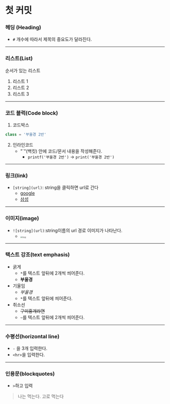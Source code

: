 # 첫 커밋

### 헤딩 (Heading) 

- `#` 개수에 따라서 제목의 중요도가 달라진다.

---

### 리스트(List)

순서가 있는 리스트

1. 리스트 1
2. 리스트 2
3. 리스트 3

---

### 코드 블럭(Code block)

1. 코드박스

```python
class = '부울경 2반'

```

2. 인라인코드
   * "`"(백킷) 안에 코드/문서 내용을 작성해준다.
     * `printf('부울경 2반')` -> `print('부울경 2반')`

---

### 링크(link)

* `[string](url)`: string을 클릭하면 url로 간다
  * [google](https://www.google.com)
  * [삼성](https://www.samsung.com)

---

### 이미지(image)

* `![string](url)`:string이름의 url 경로 이미지가 나타난다.
  * <img src="https://www.theguru.co.kr/data/photos/20210937/art_16316071303022_bf8378.jpg" alt="이지금" style="zoom: 33%;" />

---

### 택스트 강조(text emphasis)

* 굵게
  * `*`를 텍스트 앞뒤에 2개씩 씌어준다.
  * **부울경**
* 기울임
  * *부울경*
  * `*`를 텍스트 앞뒤에 씌어준다.
* 취소선
  * ~~구미홍개라면~~
  * `~`를 텍스트 앞뒤에 2개씩 씌어준다.

---

### 수평선(horizontal line)

* `-` 을 3개 입력한다.
* `<hr>`을 입력한다. 

---

### 인용문(blockquotes)

* `>`하고 입력

>
>
>나는 먹는다. 고로 먹는다



